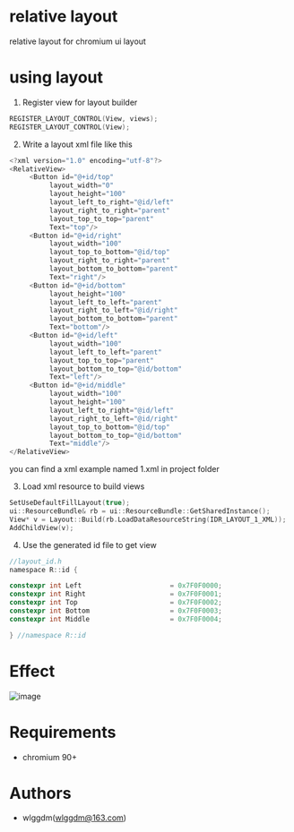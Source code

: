 # relative layout

relative layout for chromium ui layout

# using layout

1. Register view for  layout builder

```c
REGISTER_LAYOUT_CONTROL(View, views);
REGISTER_LAYOUT_CONTROL(View);
```

2. Write a layout xml file like this

```c
<?xml version="1.0" encoding="utf-8"?>
<RelativeView>
     <Button id="@+id/top"
          layout_width="0"
          layout_height="100"
          layout_left_to_right="@id/left"
          layout_right_to_right="parent"
          layout_top_to_top="parent"
          Text="top"/>
     <Button id="@+id/right"
          layout_width="100"
          layout_top_to_bottom="@id/top"
          layout_right_to_right="parent"
          layout_bottom_to_bottom="parent"
          Text="right"/>
     <Button id="@+id/bottom"
          layout_height="100"
          layout_left_to_left="parent"
          layout_right_to_left="@id/right"
          layout_bottom_to_bottom="parent"
          Text="bottom"/>
     <Button id="@+id/left"
          layout_width="100"
          layout_left_to_left="parent"
          layout_top_to_top="parent"
          layout_bottom_to_top="@id/bottom"
          Text="left"/>   
     <Button id="@+id/middle"
          layout_width="100"
          layout_height="100"
          layout_left_to_right="@id/left"
          layout_right_to_left="@id/right"
          layout_top_to_bottom="@id/top"
          layout_bottom_to_top="@id/bottom"
          Text="middle"/>
</RelativeView>
```
you can find a xml example named 1.xml in project folder

3. Load xml resource to build views

```c
SetUseDefaultFillLayout(true);
ui::ResourceBundle& rb = ui::ResourceBundle::GetSharedInstance();
View* v = Layout::Build(rb.LoadDataResourceString(IDR_LAYOUT_1_XML));
AddChildView(v);
```

4. Use the generated id file to get view

```c
//layout_id.h
namespace R::id { 

constexpr int Left                      = 0x7F0F0000;
constexpr int Right                     = 0x7F0F0001;
constexpr int Top                       = 0x7F0F0002;
constexpr int Bottom                    = 0x7F0F0003;
constexpr int Middle                    = 0x7F0F0004;

} //namespace R::id
```

# Effect

![image](https://user-images.githubusercontent.com/11361001/137422245-15cac355-97e6-49a8-925c-24af6fd93285.png)

# Requirements
* chromium 90+

# Authors
* wlggdm(wlggdm@163.com)
